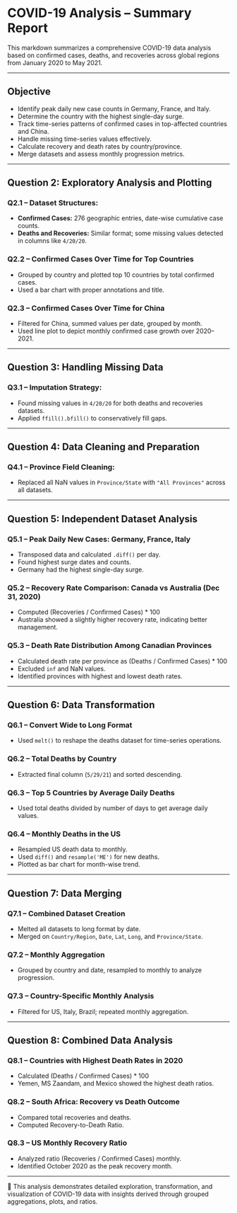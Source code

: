 
# COVID-19 Analysis – Summary Report

This markdown summarizes a comprehensive COVID-19 data analysis based on confirmed cases, deaths, and recoveries across global regions from January 2020 to May 2021.

---

## Objective

- Identify peak daily new case counts in Germany, France, and Italy.
- Determine the country with the highest single-day surge.
- Track time-series patterns of confirmed cases in top-affected countries and China.
- Handle missing time-series values effectively.
- Calculate recovery and death rates by country/province.
- Merge datasets and assess monthly progression metrics.

---

## Question 2: Exploratory Analysis and Plotting

### Q2.1 – Dataset Structures:
- **Confirmed Cases:** 276 geographic entries, date-wise cumulative case counts.
- **Deaths and Recoveries:** Similar format; some missing values detected in columns like `4/20/20`.

### Q2.2 – Confirmed Cases Over Time for Top Countries
- Grouped by country and plotted top 10 countries by total confirmed cases.
- Used a bar chart with proper annotations and title.

### Q2.3 – Confirmed Cases Over Time for China
- Filtered for China, summed values per date, grouped by month.
- Used line plot to depict monthly confirmed case growth over 2020–2021.

---

## Question 3: Handling Missing Data

### Q3.1 – Imputation Strategy:
- Found missing values in `4/20/20` for both deaths and recoveries datasets.
- Applied `ffill().bfill()` to conservatively fill gaps.

---

## Question 4: Data Cleaning and Preparation

### Q4.1 – Province Field Cleaning:
- Replaced all NaN values in `Province/State` with `"All Provinces"` across all datasets.

---

## Question 5: Independent Dataset Analysis

### Q5.1 – Peak Daily New Cases: Germany, France, Italy
- Transposed data and calculated `.diff()` per day.
- Found highest surge dates and counts.
- Germany had the highest single-day surge.

### Q5.2 – Recovery Rate Comparison: Canada vs Australia (Dec 31, 2020)
- Computed (Recoveries / Confirmed Cases) * 100
- Australia showed a slightly higher recovery rate, indicating better management.

### Q5.3 – Death Rate Distribution Among Canadian Provinces
- Calculated death rate per province as (Deaths / Confirmed Cases) * 100
- Excluded `inf` and NaN values.
- Identified provinces with highest and lowest death rates.

---

## Question 6: Data Transformation

### Q6.1 – Convert Wide to Long Format
- Used `melt()` to reshape the deaths dataset for time-series operations.

### Q6.2 – Total Deaths by Country
- Extracted final column (`5/29/21`) and sorted descending.

### Q6.3 – Top 5 Countries by Average Daily Deaths
- Used total deaths divided by number of days to get average daily values.

### Q6.4 – Monthly Deaths in the US
- Resampled US death data to monthly.
- Used `diff()` and `resample('ME')` for new deaths.
- Plotted as bar chart for month-wise trend.

---

## Question 7: Data Merging

### Q7.1 – Combined Dataset Creation
- Melted all datasets to long format by date.
- Merged on `Country/Region`, `Date`, `Lat`, `Long`, and `Province/State`.

### Q7.2 – Monthly Aggregation
- Grouped by country and date, resampled to monthly to analyze progression.

### Q7.3 – Country-Specific Monthly Analysis
- Filtered for US, Italy, Brazil; repeated monthly aggregation.

---

## Question 8: Combined Data Analysis

### Q8.1 – Countries with Highest Death Rates in 2020
- Calculated (Deaths / Confirmed Cases) * 100
- Yemen, MS Zaandam, and Mexico showed the highest death ratios.

### Q8.2 – South Africa: Recovery vs Death Outcome
- Compared total recoveries and deaths.
- Computed Recovery-to-Death Ratio.

### Q8.3 – US Monthly Recovery Ratio
- Analyzed ratio (Recoveries / Confirmed Cases) monthly.
- Identified October 2020 as the peak recovery month.

---

📌 This analysis demonstrates detailed exploration, transformation, and visualization of COVID-19 data with insights derived through grouped aggregations, plots, and ratios.
